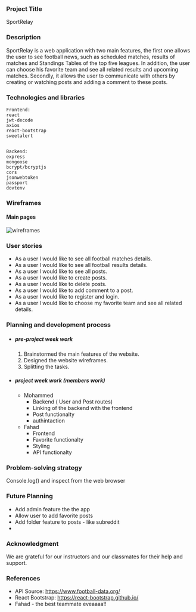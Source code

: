### Project Title

SportRelay

### Description

SportRelay is a web application with two main features, the first one allows the user to see football news, such as scheduled matches, results of matches and Standings Tables of the top five leagues. In addition, the user can choose his favorite team and see all related results and upcoming matches. Secondly, it allows the user to communicate with others by creating or watching posts and adding a comment to these posts.

### Technologies and libraries

```
Frontend:
react
jwt-decode
axios
react-bootstrap
sweetalert


Backend:
express
mongoose
bcrypt/bcryptjs
cors
jsonwebtoken
passport
dovtenv
```

### Wireframes

#### Main pages

![wireframes](./wireframe.png)

### User stories

- As a user I would like to see all football matches details.
- As a user I would like to see all football results details.
- As a user I would like to see all posts.
- As a user I would like to create posts.
- As a user I would like to delete posts.
- As a user I would like to add comment to a post.
- As a user I would like to register and login.
- As a user I would like to choose my favorite team and see all related details.


### Planning and development process

- ##### pre-project week work

  1. Brainstormed the main features of the website.
  2. Designed the website wireframes.
  3. Splitting the tasks.

- ##### project week work (members work)

  - Mohammed
    - Backend ( User and Post routes)
    - Linking of the backend with the frontend
    - Post functionalty
    - authintaction
  - Fahad
    - Frontend
    - Favorite functionalty
    - Styling
    - API functionalty
  
### Problem-solving strategy

Console.log() and inspect from the web browser

### Future Planning

- Add admin feature the the app
- Allow user to add favorite posts
- Add folder feature to posts - like subreddit
- 
### Acknowledgment 

We are grateful for our instructors and our classmates for their help and support.

### References

 * API Source: https://www.football-data.org/
 * React Bootstrap: https://react-bootstrap.github.io/
 * Fahad - the best teammate eveaaaa!!